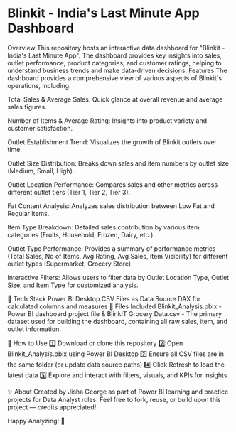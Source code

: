 # Blinkit - India's Last Minute App Dashboard
Overview
This repository hosts an interactive data dashboard for "Blinkit - India's Last Minute App". The dashboard provides key insights into sales, outlet performance, product categories, and customer ratings, helping to understand business trends and make data-driven decisions.
 Features
The dashboard provides a comprehensive view of various aspects of Blinkit's operations, including:

Total Sales & Average Sales: Quick glance at overall revenue and average sales figures.

Number of Items & Average Rating: Insights into product variety and customer satisfaction.

Outlet Establishment Trend: Visualizes the growth of Blinkit outlets over time.

Outlet Size Distribution: Breaks down sales and item numbers by outlet size (Medium, Small, High).

Outlet Location Performance: Compares sales and other metrics across different outlet tiers (Tier 1, Tier 2, Tier 3).

Fat Content Analysis: Analyzes sales distribution between Low Fat and Regular items.

Item Type Breakdown: Detailed sales contribution by various item categories (Fruits, Household, Frozen, Dairy, etc.).

Outlet Type Performance: Provides a summary of performance metrics (Total Sales, No of Items, Avg Rating, Avg Sales, Item Visibility) for different outlet types (Supermarket, Grocery Store).

Interactive Filters: Allows users to filter data by Outlet Location Type, Outlet Size, and Item Type for customized analysis.

📌 Tech Stack
Power BI Desktop
CSV Files as Data Source
DAX for calculated columns and measures
📂 Files Included
Blinkit_Analysis.pbix - Power BI dashboard project file & BlinkIT Grocery Data.csv - The primary dataset used for building the dashboard, containing all raw sales, item, and outlet information.

🚀 How to Use
1️⃣ Download or clone this repository
2️⃣ Open Blinkit_Analysis.pbix using Power BI Desktop
3️⃣ Ensure all CSV files are in the same folder (or update data source paths)
4️⃣ Click Refresh to load the latest data
5️⃣ Explore and interact with filters, visuals, and KPIs for insights

✨ About
Created by Jisha George as part of Power BI learning and practice projects for Data Analyst roles.
Feel free to fork, reuse, or build upon this project — credits appreciated!

Happy Analyzing! 🚀
